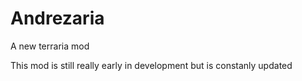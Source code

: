 # Andrezaria
A new terraria mod

This mod is still really early in development but is constanly updated 
